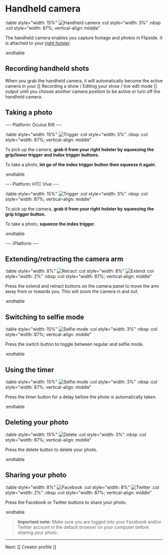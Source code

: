 # Handheld camera

:table style="width: 15%"
	![Handheld camera](/files/docs/graphics/model_selfie-camera.png)
:col style="width: 3%"
	:nbsp
:col style="width: 87%; vertical-align: middle"

The handheld camera enables you capture footage and photos in Flipside. It is attached to your [right holster](/docs/1.0/utility-belt).

:endtable

## Recording handheld shots

When you grab the handheld camera, it will automatically become the active camera in your
[[ Recording a show / Editing your show / live edit mode ]] output until you choose another
camera position to be active or turn off the handheld camera.

## Taking a photo

--- Platform: Oculus Rift ---

:table style="width: 15%"
	![Trigger](/files/docs/graphics/Oculus-touch_L-trigger_L-grip.png)
:col style="width: 3%"
	:nbsp
:col style="width: 87%; vertical-align: middle"

To pick up the camera, **grab it from your right holster by squeezing the grip/lower trigger and index trigger buttons.**

To take a photo, **let go of the index trigger button then squeeze it again**.

:endtable

--- Platform: HTC Vive ---

:table style="width: 15%"
	![Trigger](/files/docs/graphics/Vive_grip-f_trigger.png)
:col style="width: 3%"
	:nbsp
:col style="width: 87%; vertical-align: middle"

To pick up the camera, **grab it from your right holster by squeezing the grip trigger button.**

To take a photo, **squeeze the index trigger**.

:endtable

--- /Platform ---

## Extending/retracting the camera arm

:table style="width: 8%"
	![Retract](/files/docs/graphics/button_c-retract.png)
:col style="width: 8%"
	![Extend](/files/docs/graphics/button_c-extend.png)
:col style="width: 2%"
	:nbsp
:col style="width: 87%; vertical-align: middle"

Press the extend and retract buttons on the camera panel to move the arm away from or towards you.
This will zoom the camera in and out.

:endtable

## Switching to selfie mode

:table style="width: 15%"
	![Selfie mode](/files/docs/graphics/button_c-modes.png)
:col style="width: 3%"
	:nbsp
:col style="width: 87%; vertical-align: middle"

Press the switch button to toggle between regular and selfie mode.

:endtable

## Using the timer

:table style="width: 15%"
	![Selfie mode](/files/docs/graphics/button_c-timer.png)
:col style="width: 3%"
	:nbsp
:col style="width: 87%; vertical-align: middle"

Press the timer button for a delay before the photo is automatically taken.

:endtable

## Deleting your photo

:table style="width: 15%"
	![Delete](/files/docs/graphics/button_c-delete.png)
:col style="width: 3%"
	:nbsp
:col style="width: 87%; vertical-align: middle"

Press the delete button to delete your photo.

:endtable

## Sharing your photo

:table style="width: 8%"
	![Facebook](/files/docs/graphics/button_facebook.png)
:col style="width: 8%"
	![Twitter](/files/docs/graphics/button_twitter.png)
:col style="width: 2%"
	:nbsp
:col style="width: 87%; vertical-align: middle"

Press the Facebook or Twitter buttons to share your photo.

:endtable

> **Important note:** Make sure you are logged into your Facebook and/or Twitter account in the default browser on your computer before sharing your photo.

---

Next: [[ Creator profile ]]